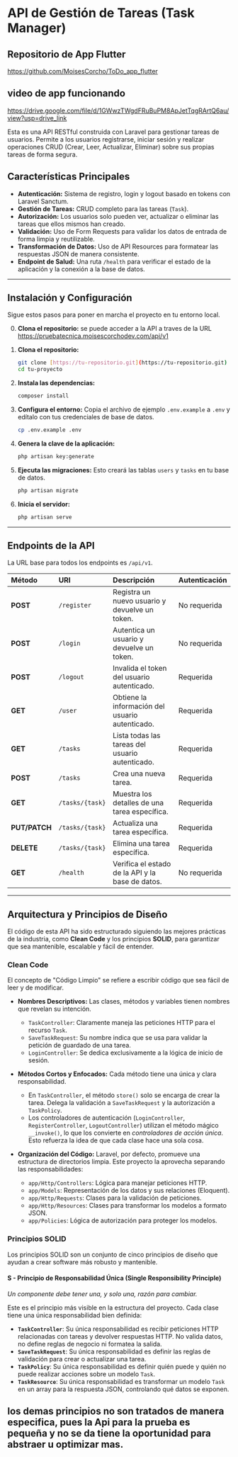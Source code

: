 # API de Gestión de Tareas (Task Manager)

## Repositorio de App Flutter
 https://github.com/MoisesCorcho/ToDo_app_flutter

## video de app funcionando

https://drive.google.com/file/d/1GWwzTWgdFRuBuPM8ApJetTqgRArtQ6au/view?usp=drive_link

Esta es una API RESTful construida con Laravel para gestionar tareas de usuarios. Permite a los usuarios registrarse, iniciar sesión y realizar operaciones CRUD (Crear, Leer, Actualizar, Eliminar) sobre sus propias tareas de forma segura.

## Características Principales

-   **Autenticación:** Sistema de registro, login y logout basado en tokens con Laravel Sanctum.
-   **Gestión de Tareas:** CRUD completo para las tareas (`Task`).
-   **Autorización:** Los usuarios solo pueden ver, actualizar o eliminar las tareas que ellos mismos han creado.
-   **Validación:** Uso de Form Requests para validar los datos de entrada de forma limpia y reutilizable.
-   **Transformación de Datos:** Uso de API Resources para formatear las respuestas JSON de manera consistente.
-   **Endpoint de Salud:** Una ruta `/health` para verificar el estado de la aplicación y la conexión a la base de datos.

---

## Instalación y Configuración

Sigue estos pasos para poner en marcha el proyecto en tu entorno local.

0. **Clona el repositorio:** se puede acceder a la API a traves de la URL https://pruebatecnica.moisescorchodev.com/api/v1

1. **Clona el repositorio:**

    ```bash
    git clone [https://tu-repositorio.git](https://tu-repositorio.git)
    cd tu-proyecto
    ```

2. **Instala las dependencias:**

    ```bash
    composer install
    ```

3. **Configura el entorno:**
   Copia el archivo de ejemplo `.env.example` a `.env` y edítalo con tus credenciales de base de datos.

    ```bash
    cp .env.example .env
    ```

4. **Genera la clave de la aplicación:**

    ```bash
    php artisan key:generate
    ```

5. **Ejecuta las migraciones:**
   Esto creará las tablas `users` y `tasks` en tu base de datos.

    ```bash
    php artisan migrate
    ```

6. **Inicia el servidor:**
    ```bash
    php artisan serve
    ```

---

## Endpoints de la API

La URL base para todos los endpoints es `/api/v1`.

| Método        | URI             | Descripción                                      | Autenticación |
| :------------ | :-------------- | :----------------------------------------------- | :------------ |
| **POST**      | `/register`     | Registra un nuevo usuario y devuelve un token.   | No requerida  |
| **POST**      | `/login`        | Autentica un usuario y devuelve un token.        | No requerida  |
| **POST**      | `/logout`       | Invalida el token del usuario autenticado.       | Requerida     |
| **GET**       | `/user`         | Obtiene la información del usuario autenticado.  | Requerida     |
| **GET**       | `/tasks`        | Lista todas las tareas del usuario autenticado.  | Requerida     |
| **POST**      | `/tasks`        | Crea una nueva tarea.                            | Requerida     |
| **GET**       | `/tasks/{task}` | Muestra los detalles de una tarea específica.    | Requerida     |
| **PUT/PATCH** | `/tasks/{task}` | Actualiza una tarea específica.                  | Requerida     |
| **DELETE**    | `/tasks/{task}` | Elimina una tarea específica.                    | Requerida     |
| **GET**       | `/health`       | Verifica el estado de la API y la base de datos. | No requerida  |

---

## Arquitectura y Principios de Diseño

El código de esta API ha sido estructurado siguiendo las mejores prácticas de la industria, como **Clean Code** y los principios **SOLID**, para garantizar que sea mantenible, escalable y fácil de entender.

### Clean Code

El concepto de "Código Limpio" se refiere a escribir código que sea fácil de leer y de modificar.

-   **Nombres Descriptivos:** Las clases, métodos y variables tienen nombres que revelan su intención.

    -   `TaskController`: Claramente maneja las peticiones HTTP para el recurso `Task`.
    -   `SaveTaskRequest`: Su nombre indica que se usa para validar la petición de guardado de una tarea.
    -   `LoginController`: Se dedica exclusivamente a la lógica de inicio de sesión.

-   **Métodos Cortos y Enfocados:** Cada método tiene una única y clara responsabilidad.

    -   En `TaskController`, el método `store()` solo se encarga de crear la tarea. Delega la validación a `SaveTaskRequest` y la autorización a `TaskPolicy`.
    -   Los controladores de autenticación (`LoginController`, `RegisterController`, `LogoutController`) utilizan el método mágico `__invoke()`, lo que los convierte en _controladores de acción única_. Esto refuerza la idea de que cada clase hace una sola cosa.

-   **Organización del Código:** Laravel, por defecto, promueve una estructura de directorios limpia. Este proyecto la aprovecha separando las responsabilidades:
    -   `app/Http/Controllers`: Lógica para manejar peticiones HTTP.
    -   `app/Models`: Representación de los datos y sus relaciones (Eloquent).
    -   `app/Http/Requests`: Clases para la validación de peticiones.
    -   `app/Http/Resources`: Clases para transformar los modelos a formato JSON.
    -   `app/Policies`: Lógica de autorización para proteger los modelos.

### Principios SOLID

Los principios SOLID son un conjunto de cinco principios de diseño que ayudan a crear software más robusto y mantenible.

#### S - Principio de Responsabilidad Única (Single Responsibility Principle)

_Un componente debe tener una, y solo una, razón para cambiar._

Este es el principio más visible en la estructura del proyecto. Cada clase tiene una única responsabilidad bien definida:

-   **`TaskController`**: Su única responsabilidad es recibir peticiones HTTP relacionadas con tareas y devolver respuestas HTTP. No valida datos, no define reglas de negocio ni formatea la salida.
-   **`SaveTaskRequest`**: Su única responsabilidad es definir las reglas de validación para crear o actualizar una tarea.
-   **`TaskPolicy`**: Su única responsabilidad es definir quién puede y quién no puede realizar acciones sobre un modelo `Task`.
-   **`TaskResource`**: Su única responsabilidad es transformar un modelo `Task` en un array para la respuesta JSON, controlando qué datos se exponen.

## los demas principios no son tratados de manera especifica, pues la Api para la prueba es pequeña y no se da tiene la oportunidad para abstraer u optimizar mas.
